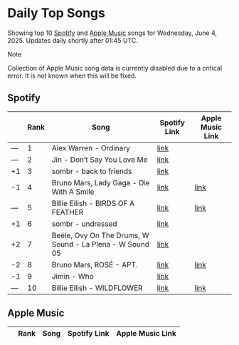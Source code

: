 # Daily Top Songs

Showing top 10 [Spotify](#spotify) and [Apple Music](#apple-music) songs for Wednesday, June 4, 2025. Updates daily shortly after 01:45 UTC.

> [!NOTE]  
> Collection of Apple Music song data is currently disabled due to a critical error. It is not known when this will be fixed.

## Spotify

|             | Rank            | Song            | Spotify Link                    | Apple Music Link                                                                             |
| ----------- | --------------- | --------------- | ------------------------------- | -------------------------------------------------------------------------------------------- |
| — | 1 | Alex Warren \- Ordinary | [link](https://open.spotify.com/track/6qqrTXSdwiJaq8SO0X2lSe) |  |
| — | 2 | Jin \- Don’t Say You Love Me | [link](https://open.spotify.com/track/27xkOIER6uDLKALIelHylZ) |  |
| +1 | 3 | sombr \- back to friends | [link](https://open.spotify.com/track/0FTmksd2dxiE5e3rWyJXs6) |  |
| -1 | 4 | Bruno Mars, Lady Gaga \- Die With A Smile | [link](https://open.spotify.com/track/2plbrEY59IikOBgBGLjaoe) | [link](https://music.apple.com/us/song/die-with-a-smile/1762656732) |
| — | 5 | Billie Eilish \- BIRDS OF A FEATHER | [link](https://open.spotify.com/track/6dOtVTDdiauQNBQEDOtlAB) | [link](https://music.apple.com/us/song/birds-of-a-feather/1739659142) |
| +1 | 6 | sombr \- undressed | [link](https://open.spotify.com/track/4AajxCEwGEsmHmT4H1TwjY) |  |
| +2 | 7 | Beéle, Ovy On The Drums, W Sound \- La Plena \- W Sound 05 | [link](https://open.spotify.com/track/6iOndD4OFo7GkaDypWQIou) |  |
| -2 | 8 | Bruno Mars, ROSÉ \- APT\. | [link](https://open.spotify.com/track/5vNRhkKd0yEAg8suGBpjeY) | [link](https://music.apple.com/us/song/apt/1773452221) |
| -1 | 9 | Jimin \- Who | [link](https://open.spotify.com/track/7tI8dRuH2Yc6RuoTjxo4dU) |  |
| — | 10 | Billie Eilish \- WILDFLOWER | [link](https://open.spotify.com/track/3QaPy1KgI7nu9FJEQUgn6h) | [link](https://music.apple.com/us/song/wildflower/1739659144) |

## Apple Music

|             | Rank            | Song            | Spotify Link                    | Apple Music Link                   |
| ----------- | --------------- | --------------- | ------------------------------- | ---------------------------------- |
